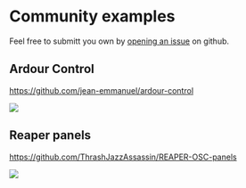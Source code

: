 # Community examples

Feel free to submitt you own by [opening an issue](https://github.com/jean-emmanuel/open-stage-control/issues/new?title=[example]) on github.

## Ardour Control

https://github.com/jean-emmanuel/ardour-control

![](https://user-images.githubusercontent.com/5261671/30510969-39451104-9acf-11e7-8ee0-6e93fa34464d.png)

## Reaper panels

https://github.com/ThrashJazzAssassin/REAPER-OSC-panels

![](https://raw.githubusercontent.com/ThrashJazzAssassin/REAPER-OSC-panels/master/REAPER%20OpenStageControl%200.1.png)
